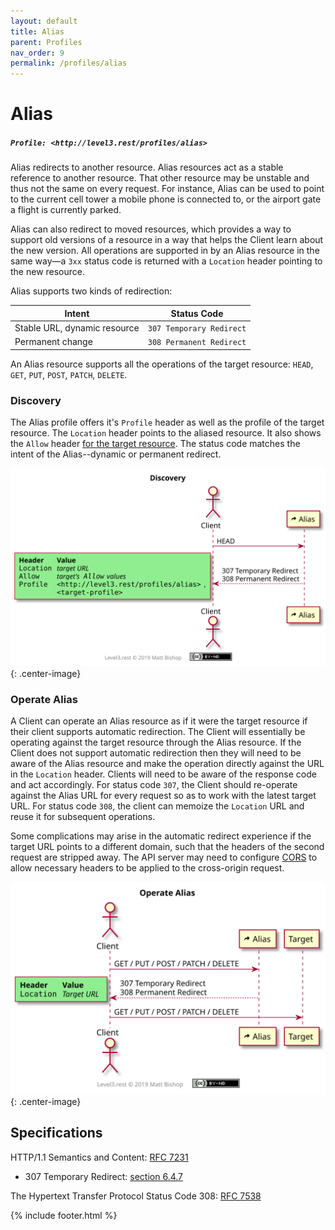 ```yaml
---
layout: default
title: Alias
parent: Profiles
nav_order: 9
permalink: /profiles/alias
---
```

# Alias

##### `Profile: <http://level3.rest/profiles/alias>`

Alias redirects to another resource. Alias resources act as a stable reference to another resource. That other resource may be unstable and thus not the same on every request. For instance, Alias can be used to point to the current cell tower a mobile phone is connected to, or the airport gate a flight is currently parked.

Alias can also redirect to moved resources, which provides a way to support old versions of a resource in a way that helps the Client learn about the new version. All operations are supported in by an Alias resource in the same way—a `3xx` status code is returned with a `Location` header pointing to the new resource.

Alias supports two kinds of redirection:

| Intent                       | Status Code              |
| ---------------------------- | ------------------------ |
| Stable URL, dynamic resource | `307 Temporary Redirect` |
| Permanent change             | `308 Permanent Redirect` |

An Alias resource supports all the operations of the target resource: `HEAD`, `GET`, `PUT`, `POST`, `PATCH`, `DELETE`.

### Discovery

The Alias profile offers it's `Profile` header as well as the profile of the target resource. The `Location` header points to the aliased resource. It also shows the `Allow` header <u>for the target resource</u>. The status code matches the intent of the Alias--dynamic or permanent redirect.

![](alias/discovery.svg){: .center-image}

### Operate Alias

A Client can operate an Alias resource as if it were the target resource if their client supports automatic redirection. The Client will essentially be operating against the target resource through the Alias resource. If the Client does not support automatic redirection then they will need to be aware of the Alias resource and make the operation directly against the URL in the `Location` header. Clients will need to be aware of the response code and act accordingly. For status code `307`, the Client should re-operate against the Alias URL for every request so as to work with the latest target URL. For status code `308`, the client can memoize the `Location` URL and reuse it for subsequent operations.

Some complications may arise in the automatic redirect experience if the target URL points to a different domain, such that the headers of the second request are stripped away. The API server may need to configure [CORS](https://www.w3.org/TR/cors/) to allow necessary headers to be applied to the cross-origin request.

![](alias/operate.svg){: .center-image}

## Specifications

HTTP/1.1 Semantics and Content: [RFC 7231](https://tools.ietf.org/html/rfc7231)

- 307 Temporary Redirect: [section 6.4.7](https://tools.ietf.org/html/rfc7231#section-6.4.7)

The Hypertext Transfer Protocol Status Code 308: [RFC 7538](https://tools.ietf.org/html/rfc7538)

{% include footer.html %}